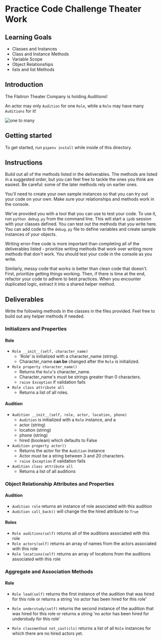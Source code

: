 # Practice Code Challenge Theater Work 

## Learning Goals

- Classes and Instances
- Class and Instance Methods
- Variable Scope
- Object Relationships
- lists and list Methods

## Introduction

The Flatiron Theater Company is holding Auditions!

An actor may only `Audition` for one `Role`, while a `Role` may have many `Auditions` for it! 

![one to many](https://curriculum-content.s3.amazonaws.com/phase-3/active-record-theater-work/one_to_many.png)

## Getting started 

To get started, run `pipenv install` while inside of this directory.

## Instructions

Build out all of the methods listed in the deliverables. The methods are listed in a suggested order, but you can feel free to tackle the ones you think are
easiest. Be careful: some of the later methods rely on earlier ones.

You'll need to create your own sample instances so that you can try out your
code on your own. Make sure your relationships and methods work in the console.

We've provided you with a tool that you can use to test your code. To use it,
run `python debug.py` from the command line. This will start a `ipdb` session
with your classes defined. You can test out the methods that you write here. You can add code to the `debug.py` file to define variables and create sample
instances of your objects.

Writing error-free code is more important than completing all of the
deliverables listed - prioritize writing methods that work over writing more
methods that don't work. You should test your code in the console as you write.

Similarly, messy code that works is better than clean code that doesn't. First, prioritize getting things working. Then, if there is time at the end, refactor your code to adhere to best practices. When you encounter duplicated logic, extract it into a shared helper method.

## Deliverables

Write the following methods in the classes in the files provided. Feel free to
build out any helper methods if needed.

### Initializers and Properties

#### Role

- `Role __init__(self, character_name)`
    - 'Role' is initialized with a character_name (string).
    - Character_name **can be** changed after the `Role` is initialized.
- `Role property character_name()`
    - Returns the `Role`'s character_name.
    - Character_name's must be strings greater than 0 characters.
    - `raise Exception` if validation fails
- `Role class attribute all`
    - Returns a list of all roles.

#### Audition

- `Audition __init__(self, role, actor, location, phone)`
    - `Audition` is initialized with a `Role` instance, and a
    - actor (string)
    - location (string)
    - phone (string)
    - hired (boolean) which defaults to False
- `Audition property actor()`
    - Returns the actor for the `Audition` instance
    - Actor must be a string between 3 and 20 characters.
    - `raise Exception` if validation fails
- `Audition class attribute all`
    - Returns a list of all auditions
  
### Object Relationship Attributes and Properties

#### Audition

- `Audition role` returns an instance of role associated with this audition
- `Audition call_back()` will change the the hired attribute to `True`

#### Roles

- `Role auditions(self)` returns all of the auditions associated with this role 
- `Role actors(self)` returns an array of names from the actors associated with this role
- `Role locations(self)` returns an array of locations from the auditions associated with this role

### Aggregate and Association Methods

#### Role

- `Role lead(self)` returns the first instance of the audition that was hired for this role or returns a string 'no actor has been hired for this role'
- `Role understudy(self)` returns the second instance of the audition that was hired for this role or returns a string 'no actor has been hired for understudy for this role'

- `Role classmethod not_cast(cls)` returns a list of all `Role` instances for which there are no hired actors yet.
